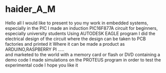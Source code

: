 # haider_A_M
Hello all
I would like to present to you my work in embedded systems, especially in the PIC
I made an induction PIC16F877A circuit for  beginners, especially university students
Using AUTODESK  EAGLE  program  I did the electrical design of the circuit
where the design can be taken to PCB factories and printed it
Where it can be made a product as ARDUINO,RASPBERRY PI .....  
and marketed to the world with a memory card or flash or DVD containing a demo code
I made simulations on the PROTEUS program in order to test the experimental code
I hope you like it
